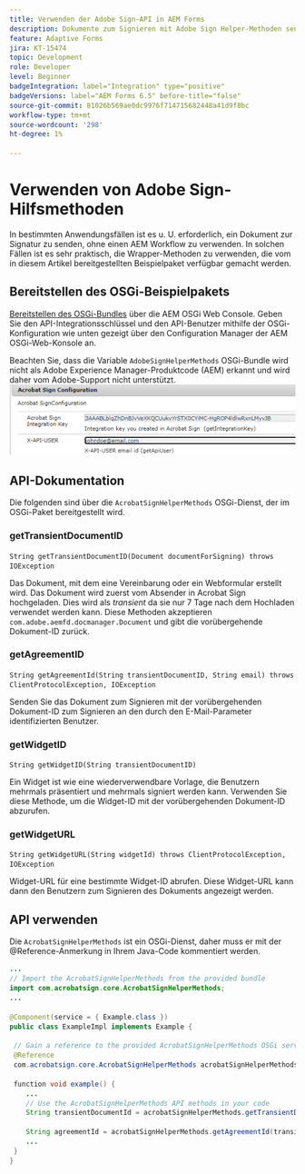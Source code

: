 ```yaml
---
title: Verwenden der Adobe Sign-API in AEM Forms
description: Dokumente zum Signieren mit Adobe Sign Helper-Methoden senden
feature: Adaptive Forms
jira: KT-15474
topic: Development
role: Developer
level: Beginner
badgeIntegration: label="Integration" type="positive"
badgeVersions: label="AEM Forms 6.5" before-title="false"
source-git-commit: 81026b569ae0dc9976f714715682448a41d9f8bc
workflow-type: tm+mt
source-wordcount: '298'
ht-degree: 1%

---
```


# Verwenden von Adobe Sign-Hilfsmethoden

In bestimmten Anwendungsfällen ist es u. U. erforderlich, ein Dokument zur Signatur zu senden, ohne einen AEM Workflow zu verwenden. In solchen Fällen ist es sehr praktisch, die Wrapper-Methoden zu verwenden, die vom in diesem Artikel bereitgestellten Beispielpaket verfügbar gemacht werden.

## Bereitstellen des OSGi-Beispielpakets

[Bereitstellen des OSGi-Bundles](assets/AdobeSignHelperMethods.core-1.0.0-SNAPSHOT.jar) über die AEM OSGi Web Console. Geben Sie den API-Integrationsschlüssel und den API-Benutzer mithilfe der OSGi-Konfiguration wie unten gezeigt über den Configuration Manager der AEM OSGi-Web-Konsole an.

 Beachten Sie, dass die Variable `AdobeSignHelperMethods` OSGi-Bundle wird nicht als Adobe Experience Manager-Produktcode (AEM) erkannt und wird daher vom Adobe-Support nicht unterstützt.
![Sign-Konfiguration](assets/sign-configuration.png)


## API-Dokumentation

Die folgenden sind über die `AcrobatSignHelperMethods` OSGi-Dienst, der im OSGi-Paket bereitgestellt wird.

### getTransientDocumentID

`String getTransientDocumentID(Document documentForSigning) throws IOException`


Das Dokument, mit dem eine Vereinbarung oder ein Webformular erstellt wird. Das Dokument wird zuerst vom Absender in Acrobat Sign hochgeladen. Dies wird als _transient_ da sie nur 7 Tage nach dem Hochladen verwendet werden kann. Diese Methoden akzeptieren `com.adobe.aemfd.docmanager.Document` und gibt die vorübergehende Dokument-ID zurück.

### getAgreementID

`String getAgreementId(String transientDocumentID, String email) throws ClientProtocolException, IOException`

Senden Sie das Dokument zum Signieren mit der vorübergehenden Dokument-ID zum Signieren an den durch den E-Mail-Parameter identifizierten Benutzer.

### getWidgetID

`String getWidgetID(String transientDocumentID)`

Ein Widget ist wie eine wiederverwendbare Vorlage, die Benutzern mehrmals präsentiert und mehrmals signiert werden kann. Verwenden Sie diese Methode, um die Widget-ID mit der vorübergehenden Dokument-ID abzurufen.

### getWidgetURL

`String getWidgetURL(String widgetId) throws ClientProtocolException, IOException`

Widget-URL für eine bestimmte Widget-ID abrufen. Diese Widget-URL kann dann den Benutzern zum Signieren des Dokuments angezeigt werden.

## API verwenden

Die `AcrobatSignHelperMethods` ist ein OSGi-Dienst, daher muss er mit der @Reference-Anmerkung in Ihrem Java-Code kommentiert werden.

```java
...
// Import the AcrobatSignHelperMethods from the provided bundle
import com.acrobatsign.core.AcrobatSignHelperMethods;
...

@Component(service = { Example.class })
public class ExampleImpl implements Example {

 // Gain a reference to the provided AcrobatSignHelperMethods OSGi service
 @Reference
 com.acrobatsign.core.AcrobatSignHelperMethods acrobatSignHelperMethods;

 function void example() { 
    ...
    // Use the AcrobatSignHelperMethods API methods in your code
    String transientDocumentId = acrobatSignHelperMethods.getTransientDocumentID(documentForSigning);

    String agreementId = acrobatSignHelperMethods.getAgreementId(transientDocumentID, "johndoe@example.com");
    ...
 }
}
```

